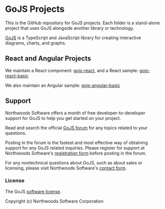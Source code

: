 # GoJS Projects

This is the GitHub repository for GoJS projects. Each folder is a stand-alone project that uses GoJS alongside another library or technology.

[GoJS](https://gojs.net) is a TypeScript and JavaScript library for creating interactive diagrams, charts, and graphs.

## React and Angular Projects

We maintain a React component: [gojs-react](https://github.com/NorthwoodsSoftware/gojs-react), and a React sample: [gojs-react-basic](https://github.com/NorthwoodsSoftware/gojs-react-basic)

We also maintain an Angular sample: [gojs-angular-basic](https://github.com/NorthwoodsSoftware/gojs-angular-basic)

## Support

Northwoods Software offers a month of free developer-to-developer support for GoJS to help you get started on your project.

Read and search the official <a href="https://forum.nwoods.com/c/gojs">GoJS forum</a> for any topics related to your questions.

Posting in the forum is the fastest and most effective way of obtaining support for any GoJS related inquiries.
Please register for support at Northwoods Software's <a href="https://www.nwoods.com/products/register.html">registration form</a> before posting in the forum.

For any nontechnical questions about GoJS, such as about sales or licensing,
please visit Northwoods Software's <a href="https://www.nwoods.com/contact.html">contact form</a>.


<h3>License</h3>

The GoJS <a href="https://gojs.net/latest/doc/license.html">software license</a>.

Copyright (c) Northwoods Software Corporation
